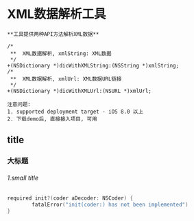 # XML数据解析工具
	**工具提供两种API方法解析XML数据**

	/*
	 **  XML数据解析, xmlString: XML数据
	 */
	+(NSDictionary *)dicWithXMLString:(NSString *)xmlString;
	/*
	 **  XML数据解析, xmlUrl: XML数据URL链接
	 */
	+(NSDictionary *)dicWithXMLUrl:(NSURL *)xmlUrl;

	注意问题: 
	1. supported deployment target - iOS 8.0 以上
	2. 下载demo后, 直接接入项目, 可用
	
title
-------
### 大标题
###### 1.small title
```c
required init?(coder aDecoder: NSCoder) {
        fatalError("init(coder:) has not been implemented")
}
```